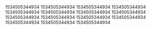 1534505344934
1534505344934
1534505344934
1534505344934
1534505344934
1534505344934
1534505344934
1534505344934
1534505344934
1534505344934
1534505344934
1534505344934
1534505344934
1534505344934
1534505344934